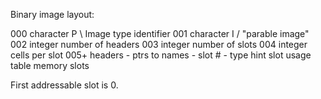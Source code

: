 Binary image layout:

000  character  P  \ Image type identifier
001  character  I  / "parable image"
002  integer    number of headers
003  integer    number of slots
004  integer    cells per slot
005+ headers
     - ptrs to names
     - slot #
     - type hint
     slot usage table
     memory slots

First addressable slot is 0.

